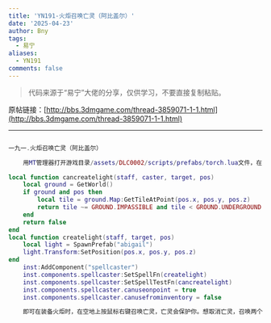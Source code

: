 ```yaml
---
title: 'YN191-火炬召唤亡灵（阿比盖尔）'
date: '2025-04-23'
author: Bny
tags:
  - 易宁
aliases:
  - YN191
comments: false
---
```


> 代码来源于“易宁”大佬的分享，仅供学习，不要直接复制粘贴。

原帖链接：[http://bbs.3dmgame.com/thread-3859071-1-1.html](http://bbs.3dmgame.com/thread-3859071-1-1.html)

---

```lua  

一九一.火炬召唤亡灵（阿比盖尔）	用MT管理器打开游戏目录/assets/DLC0002/scripts/prefabs/torch.lua文件，在inst:AddComponent("inspectable")的下一行插入以下内容：local function cancreatelight(staff, caster, target, pos)	local ground = GetWorld()	if ground and pos then		local tile = ground.Map:GetTileAtPoint(pos.x, pos.y, pos.z)		return tile ~= GROUND.IMPASSIBLE and tile < GROUND.UNDERGROUND	end	return falseendlocal function createlight(staff, target, pos)	local light = SpawnPrefab("abigail")	light.Transform:SetPosition(pos.x, pos.y, pos.z)end	inst:AddComponent("spellcaster")	inst.components.spellcaster:SetSpellFn(createlight)	inst.components.spellcaster:SetSpellTestFn(cancreatelight)	inst.components.spellcaster.canuseonpoint = true	inst.components.spellcaster.canusefrominventory = false	即可在装备火炬时，在空地上按鼠标右键召唤亡灵，亡灵会保护你。想取消亡灵，召唤两个以上（一个追不上它），对其中一个按ctrl + 鼠标左键，即可取消全部亡灵。不要与“我的小伙伴”一同修改

```  

